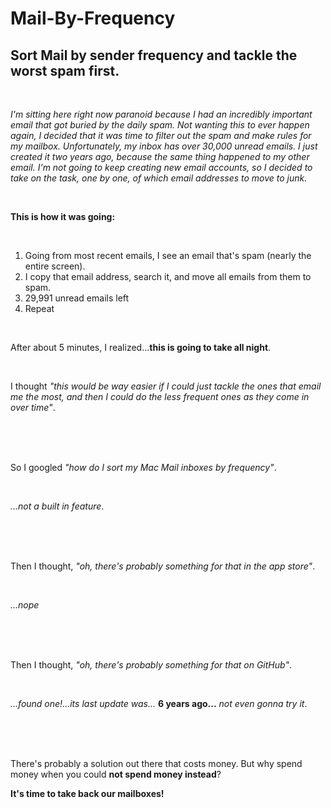 # Mail-By-Frequency

## Sort Mail by sender frequency and tackle the worst spam first.

<br>

*I'm sitting here right now paranoid because I had an incredibly important email that got buried by the daily spam. Not wanting this to ever happen again, I decided that it was time to filter out the spam and make rules for my mailbox. Unfortunately, my inbox has over 30,000 unread emails. I just created it two years ago, because the same thing happened to my other email. I'm not going to keep creating new email accounts, so I decided to take on the task, one by one, of which email addresses to move to junk.*

<br>

**This is how it was going:**

<br>

  1. Going from most recent emails, I see an email that's spam (nearly the entire screen).
  2. I copy that email address, search it, and move all emails from them to spam.
  3. 29,991 unread emails left
  4. Repeat

<br>

After about 5 minutes, I realized...**this is going to take all night**.

<br>

I thought *"this would be way easier if I could just tackle the ones that email me the most, and then I could do the less frequent ones as they come in over time"*.


<br>
<br>
<br>

So I googled *"how do I sort my Mac Mail inboxes by frequency"*.

<br>

*...not a built in feature*.

<br>
<br>
<br>

Then I thought, *"oh, there's probably something for that in the app store"*.

<br>

*...nope*

<br>
<br>
<br>

Then I thought, *"oh, there's probably something for that on GitHub"*.

<br>

*...found one!...its last update was...*
**6 years ago...**
*not even gonna try it*.

<br>
<br>
<br>

There's probably a solution out there that costs money. But why spend money when you could **not spend money instead**?
<br>

**It's time to take back our mailboxes!**
